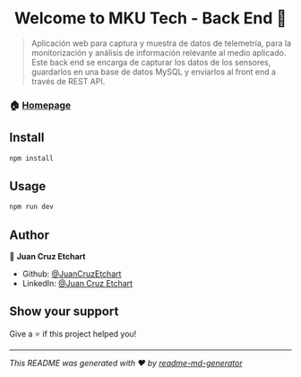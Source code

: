 <h1 align="center">Welcome to MKU Tech - Back End 👋</h1>
<p>
</p>

> Aplicación web para captura y muestra de datos de telemetría, para la monitorización y análisis de información relevante al medio aplicado. 
Este back end se encarga de capturar los datos de los sensores, guardarlos en una base de datos MySQL y enviarlos al front end a través de REST API.

### 🏠 [Homepage](https://www.mkutech.com)

## Install

```sh
npm install
```

## Usage

```sh
npm run dev
```

## Author

👤 **Juan Cruz Etchart**

* Github: [@JuanCruzEtchart](https://github.com/JuanCruzEtchart)
* LinkedIn: [@Juan Cruz Etchart](https://www.linkedin.com/in/juan-cruz-etchart/)

## Show your support

Give a ⭐️ if this project helped you!

***
_This README was generated with ❤️ by [readme-md-generator](https://github.com/kefranabg/readme-md-generator)_
